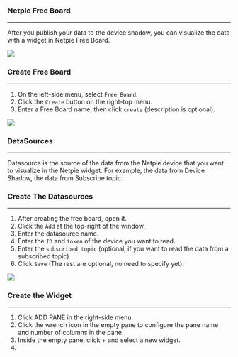 ### Netpie Free Board
---
After you publish your data to the device shadow, you can visualize the data with a widget in Netpie Free Board.

![](https://github.com/PerfecXX/MicroPython-ESP32-AIoT-DevBoard/blob/main/doc/netpie-freeboard-Detail.png?raw=true)

### Create Free Board
---

1. On the left-side menu, select `Free Board`.
2. Click the `Create` button on the right-top menu. 
3. Enter a Free Board name, then click `create` (description is optional).

![](https://raw.githubusercontent.com/PerfecXX/MicroPython-ESP32-AIoT-DevBoard/a34d0f8880a35582034cd26cf3e1d546473276f8/doc/netpie-freeboard-create.png)

### DataSources
---
Datasource is the source of the data from the Netpie device that you want to visualize in the Netpie widget. For example, the data from Device Shadow, the data from Subscribe topic.

### Create The Datasources
---

1. After creating the free board, open it.
2. Click the `Add` at the top-right of the window.
3. Enter the datasource name.
4. Enter the `ID` and `token` of the device you want to read.
5. Enter the `subscribed topic` (optional, if you want to read the data from a subscribed topic)
6. Click `Save` (The rest are optional, no need to specify yet).

![](https://github.com/PerfecXX/MicroPython-ESP32-AIoT-DevBoard/blob/main/doc/netpie-freeboard-datasource-create.png?raw=true)

### Create the Widget 
---

1. Click ADD PANE in the right-side menu.
2. Click the wrench icon in the empty pane to configure the pane name and number of columns in the pane.
3. Inside the empty pane, click + and select a new widget.
4. 
